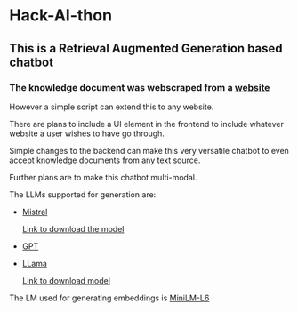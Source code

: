 # Hack-AI-thon

## This is a Retrieval Augmented Generation based chatbot

### The knowledge document was webscraped from a [website](https://www.moveworks.com/) 

 However a simple script can extend this to any website. 

 There are plans to include a UI element in the frontend to include whatever website a user wishes to have go through.

 Simple changes to the backend can make this very versatile chatbot to even accept knowledge documents from any text source.

 Further plans are to make this chatbot multi-modal.

The LLMs supported  for generation are: 

* [Mistral](https://mistral.ai/)
  
    [Link to download the model]( https://huggingface.co/TheBloke/Mistral-7B-Instruct-v0.1-GGUF/blob/main/mistral-7b-instruct-v0.1.Q4_K_S.gguf)
* [GPT](https://platform.openai.com/docs/models)
* [LLama](https://research.facebook.com/publications/llama-open-and-efficient-foundation-language-models/)
  
   [Link to download model](https://huggingface.co/TheBloke/Llama-2-13B-GGUF/blob/main/llama-2-13b.Q4_K_S.gguf)

The LM used for generating embeddings is [MiniLM-L6](https://huggingface.co/sentence-transformers/all-MiniLM-L6-v2)
